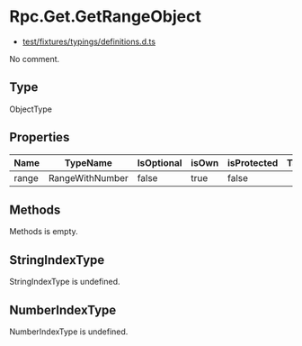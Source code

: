 # Rpc.Get.GetRangeObject

* [test/fixtures/typings/definitions.d.ts](/test/fixtures/typings/definitions.d.ts#L74)

No comment.

## Type

ObjectType

## Properties

Name|TypeName|IsOptional|isOwn|isProtected|Tags|Comment
---|---|---|---|---|---|---
range|RangeWithNumber|false|true|false||

## Methods

Methods is empty.

## StringIndexType

StringIndexType is undefined.

## NumberIndexType

NumberIndexType is undefined.
